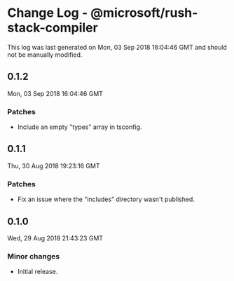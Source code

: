 # Change Log - @microsoft/rush-stack-compiler

This log was last generated on Mon, 03 Sep 2018 16:04:46 GMT and should not be manually modified.

## 0.1.2
Mon, 03 Sep 2018 16:04:46 GMT

### Patches

- Include an empty "types" array in tsconfig.

## 0.1.1
Thu, 30 Aug 2018 19:23:16 GMT

### Patches

- Fix an issue where the "includes" directory wasn't published.

## 0.1.0
Wed, 29 Aug 2018 21:43:23 GMT

### Minor changes

- Initial release.

